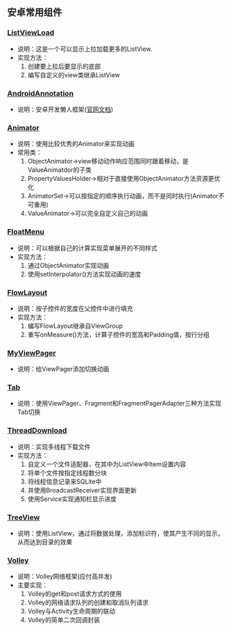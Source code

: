 ## 安卓常用组件

### [ListViewLoad](https://github.com/BBBOND/Android_Study4/tree/master/ListViewLoad)
*   说明：这是一个可以显示上拉加载更多的ListView.
*   实现方法：
      1.  创建要上拉后要显示的底部
      2.  编写自定义的view类继承ListView

### [AndroidAnnotation](https://github.com/BBBOND/Android_Study4/tree/master/androidannotation)
*   说明：安卓开发懒人框架([官网文档](https://github.com/excilys/androidannotations/wiki))

### [Animator](https://github.com/BBBOND/Android_Study4/tree/master/animator)
*   说明：使用比较优秀的Animator来实现动画
*   常用类：
      1.  ObjectAnimator-&gt;view移动动作响应范围同时跟着移动，是ValueAnimatdor的子类
      2.  PropertyValuesHolder-&gt;相对于直接使用ObjectAnimator方法资源更优化
      3.  AnimatorSet-&gt;可以按指定的顺序执行动画，而不是同时执行(Animator不可重用)
      4.  ValueAnimator-&gt;可以完全自定义自己的动画

### [FloatMenu](https://github.com/BBBOND/Android_Study4/tree/master/floatmenu)
*   说明：可以根据自己的计算实现菜单展开的不同样式
*   实现方法：
      1.  通过ObjectAnimator实现动画
      2.  使用setInterpolator()方法实现动画的速度

### [FlowLayout](https://github.com/BBBOND/Android_Study4/tree/master/flowlayout)
*   说明：按子控件的宽度在父控件中进行填充
*   实现方法：
      1.  编写FlowLayout继承自ViewGroup
      2.  重写onMeasure()方法，计算子控件的宽高和Padding值，按行分组

### [MyViewPager](https://github.com/BBBOND/Android_Study4/tree/master/myviewpager)
*   说明：给ViewPager添加切换动画

### [Tab](https://github.com/BBBOND/Android_Study4/tree/master/tab)
*   说明：使用ViewPager、Fragment和FragmentPagerAdapter三种方法实现Tab切换

### [ThreadDownload](https://github.com/BBBOND/Android_Study4/tree/master/threaddownload)
*   说明：实现多线程下载文件
*   实现方法：
      1.  自定义一个文件适配器，在其中为ListView中Item设置内容
      2.  将单个文件按指定线程数分块
      3.  将线程信息记录来SQLite中
      4.  并使用BroadcastReceiver实现界面更新
      5.  使用Service实现通知栏显示进度

### [TreeView](https://github.com/BBBOND/Android_Study4/tree/master/treeview)
*   说明：使用ListView，通过将数据处理，添加标识符，使其产生不同的显示，从而达到目录的效果

### [Volley](https://github.com/BBBOND/Android_Study4/tree/master/volley)
*   说明：Volley网络框架(应付高并发)
*   主要实现：
      1.  Volley的get和post请求方式的使用
      2.  Volley的网络请求队列的创建和取消队列请求
      3.  Volley与Activity生命周期的联动
      4.  Volley的简单二次回调封装
